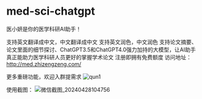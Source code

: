 # med-sci-chatgpt
医小妍是你的医学科研AI助手！

支持英文翻译成中文，中文翻译成中文
支持英文润色，中文润色
支持论文摘要、论文里面的细节探讨、ChatGPT3.5和ChatGPT4.0强力加持的大模型，让AI助手真正能助力医学科研人员更好的掌握学术论文
注册即拥有免费额度
访问地址：http://med.zhizengzeng.com/

更多重磅功能，欢迎入群提需求
![qun1](https://github.com/xing61/med-sci-chatgpt/assets/38256442/1554e87d-b668-43e3-bcd8-7544786eab1c)


使用截图：
![微信截图_20240428104756](https://github.com/xing61/med-sci-chatgpt/assets/38256442/8481e89d-3ee5-4f91-837e-426360e32c83)


